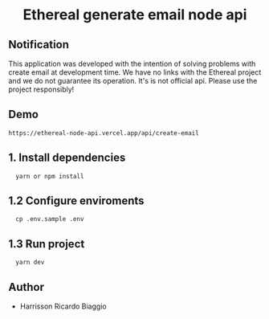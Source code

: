<h1 align="center">Ethereal generate email node api</h1>

## Notification
  This application was developed with the intention of solving problems with create email at development time. We have no links with the
  Ethereal project and we do not guarantee its operation.
  It's is not official api.
  Please use the project responsibly!

## Demo
```
https://ethereal-node-api.vercel.app/api/create-email
```

## 1. Install dependencies
```
  yarn or npm install
```

## 1.2 Configure enviroments
```
  cp .env.sample .env
```

## 1.3 Run project
```
  yarn dev
```

## Author
- Harrisson Ricardo Biaggio
